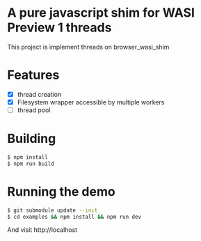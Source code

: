 # A pure javascript shim for WASI Preview 1 threads

This project is implement threads on browser_wasi_shim

# Features
- [x] thread creation
- [x] Filesystem wrapper accessible by multiple workers
- [ ] thread pool

# Building
```sh
$ npm install
$ npm run build
```

# Running the demo
```sh
$ git submodule update --init
$ cd examples && npm install && npm run dev
```
And visit http://localhost
